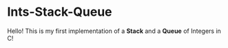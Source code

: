 # Ints-Stack-Queue

Hello! This is my first implementation of a **Stack** and a **Queue** of Integers in C!
